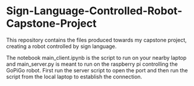 # Sign-Language-Controlled-Robot-Capstone-Project
This repository contains the files produced towards my capstone project, creating a robot controlled by sign language.

The notebook main_client.ipynb is the script to run on your nearby laptop and main_server.py is meant to run on the raspberry pi controlling the GoPiGo robot. First run the server script to open the port and then run the script from the local laptop to establish the connection.

